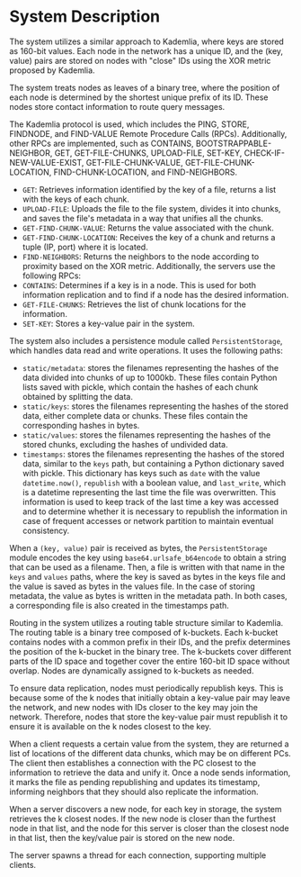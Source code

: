 # System Description

The system utilizes a similar approach to Kademlia, where keys are stored as 160-bit values. Each node in the network has a unique ID, and the (key, value) pairs are stored on nodes with "close" IDs using the XOR metric proposed by Kademlia.

The system treats nodes as leaves of a binary tree, where the position of each node is determined by the shortest unique prefix of its ID. These nodes store contact information to route query messages.

The Kademlia protocol is used, which includes the PING, STORE, FINDNODE, and FIND-VALUE Remote Procedure Calls (RPCs). Additionally, other RPCs are implemented, such as CONTAINS, BOOTSTRAPPABLE-NEIGHBOR, GET, GET-FILE-CHUNKS, UPLOAD-FILE, SET-KEY, CHECK-IF-NEW-VALUE-EXIST, GET-FILE-CHUNK-VALUE, GET-FILE-CHUNK-LOCATION, FIND-CHUNK-LOCATION, and FIND-NEIGHBORS.

- `GET`: Retrieves information identified by the key of a file, returns a list with the keys of each chunk.
- `UPLOAD-FILE`: Uploads the file to the file system, divides it into chunks, and saves the file's metadata in a way that unifies all the chunks.
- `GET-FIND-CHUNK-VALUE`: Returns the value associated with the chunk.
- `GET-FIND-CHUNK-LOCATION`: Receives the key of a chunk and returns a tuple (IP, port) where it is located.
- `FIND-NEIGHBORS`: Returns the neighbors to the node according to proximity based on the XOR metric. Additionally, the servers use the following RPCs:
- `CONTAINS`: Determines if a key is in a node. This is used for both information replication and to find if a node has the desired information.
- `GET-FILE-CHUNKS`: Retrieves the list of chunk locations for the information.
- `SET-KEY`: Stores a key-value pair in the system.

The system also includes a persistence module called `PersistentStorage`, which handles data read and write operations. It uses the following paths:

- `static/metadata`: stores the filenames representing the hashes of the data divided into chunks of up to 1000kb. These files contain Python lists saved with pickle, which contain the hashes of each chunk obtained by splitting the data.
- `static/keys`: stores the filenames representing the hashes of the stored data, either complete data or chunks. These files contain the corresponding hashes in bytes.
- `static/values`: stores the filenames representing the hashes of the stored chunks, excluding the hashes of undivided data.
- `timestamps`: stores the filenames representing the hashes of the stored data, similar to the `keys` path, but containing a Python dictionary saved with pickle. This dictionary has keys such as `date` with the value `datetime.now()`, `republish` with a boolean value, and `last_write`, which is a datetime representing the last time the file was overwritten. This information is used to keep track of the last time a key was accessed and to determine whether it is necessary to republish the information in case of frequent accesses or network partition to maintain eventual consistency.

When a `(key, value)` pair is received as bytes, the `PersistentStorage` module encodes the key using `base64.urlsafe_b64encode` to obtain a string that can be used as a filename. Then, a file is written with that name in the `keys` and `values` paths, where the key is saved as bytes in the keys file and the value is saved as bytes in the values file. In the case of storing metadata, the value as bytes is written in the metadata path. In both cases, a corresponding file is also created in the timestamps path.

Routing in the system utilizes a routing table structure similar to Kademlia. The routing table is a binary tree composed of k-buckets. Each k-bucket contains nodes with a common prefix in their IDs, and the prefix determines the position of the k-bucket in the binary tree. The k-buckets cover different parts of the ID space and together cover the entire 160-bit ID space without overlap. Nodes are dynamically assigned to k-buckets as needed.

To ensure data replication, nodes must periodically republish keys. This is because some of the k nodes that initially obtain a key-value pair may leave the network, and new nodes with IDs closer to the key may join the network. Therefore, nodes that store the key-value pair must republish it to ensure it is available on the k nodes closest to the key.

When a client requests a certain value from the system, they are returned a list of locations of the different data chunks, which may be on different PCs. The client then establishes a connection with the PC closest to the information to retrieve the data and unify it. Once a node sends information, it marks the file as pending republishing and updates its timestamp, informing neighbors that they should also replicate the information.

When a server discovers a new node, for each key in storage, the system retrieves the k closest nodes. If the new node is closer than the furthest node in that list, and the node for this server is closer than the closest node in that list, then the key/value pair is stored on the new node.

The server spawns a thread for each connection, supporting multiple clients.
